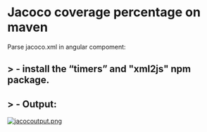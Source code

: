 # Jacoco coverage percentage on maven

Parse jacoco.xml in angular compoment:

## > - install the “timers” and "xml2js" npm package.

## > - Output:

[![jacocoutput.png](https://i.postimg.cc/qR3MmjXY/jacocoutput.png)](https://postimg.cc/BLJ0b5zc)